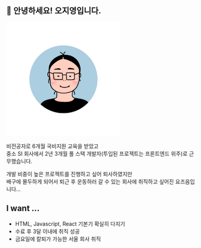 ## 👋 안녕하세요! 오지영입니다.

<img src="./assets/me/jiyoung-characterization.jpg" alt="오지영 캐릭터화 이미지" width="300" height="300" />

비전공자로 6개월 국비지원 교육을 받았고  
중소 SI 회사에서 2년 3개월 풀 스택 개발자(투입된 프로젝트는 프론트엔드 위주)로 근무했습니다.

개발 비중이 높은 프로젝트를 진행하고 싶어 퇴사하였지만  
배구에 몰두하게 되어서 퇴근 후 운동하러 갈 수 있는 회사에 취직하고 싶어진 요즈음입니다…
<br/>

## I want ...

- HTML, Javascript, React 기본기 확실히 다지기
- 수료 후 3달 이내에 취직 성공
- 금요일에 칼퇴가 가능한 서울 회사 취직
